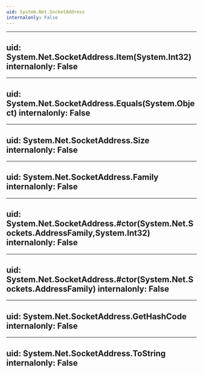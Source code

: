 ```yaml
---
uid: System.Net.SocketAddress
internalonly: False
---
```


---
uid: System.Net.SocketAddress.Item(System.Int32)
internalonly: False
---

---
uid: System.Net.SocketAddress.Equals(System.Object)
internalonly: False
---

---
uid: System.Net.SocketAddress.Size
internalonly: False
---

---
uid: System.Net.SocketAddress.Family
internalonly: False
---

---
uid: System.Net.SocketAddress.#ctor(System.Net.Sockets.AddressFamily,System.Int32)
internalonly: False
---

---
uid: System.Net.SocketAddress.#ctor(System.Net.Sockets.AddressFamily)
internalonly: False
---

---
uid: System.Net.SocketAddress.GetHashCode
internalonly: False
---

---
uid: System.Net.SocketAddress.ToString
internalonly: False
---
